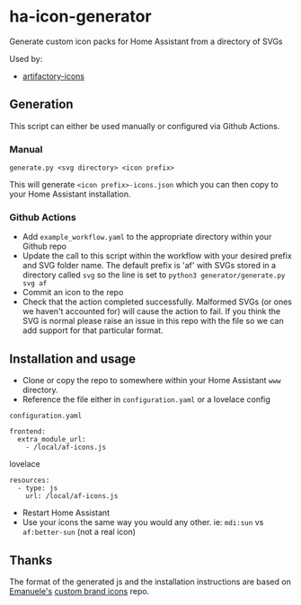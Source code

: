 # ha-icon-generator

Generate custom icon packs for Home Assistant from a directory of SVGs

Used by:

* [artifactory-icons](https://github.com/Perth-Artifactory/artifactory-icons)

## Generation

This script can either be used manually or configured via Github Actions.

### Manual

`generate.py <svg directory> <icon prefix>`

This will generate `<icon prefix>-icons.json` which you can then copy to your Home Assistant installation.

### Github Actions

* Add `example_workflow.yaml` to the appropriate directory within your Github repo
* Update the call to this script within the workflow with your desired prefix and SVG folder name. The default prefix is 'af' with SVGs stored in a directory called `svg` so the line is set to `python3 generator/generate.py svg af`
* Commit an icon to the repo
* Check that the action completed successfully. Malformed SVGs (or ones we haven't accounted for) will cause the action to fail. If you think the SVG is normal please raise an issue in this repo with the file so we can add support for that particular format.

## Installation and usage

* Clone or copy the repo to somewhere within your Home Assistant `www` directory.
* Reference the file either in `configuration.yaml` or a lovelace config

`configuration.yaml`
```
frontend:
  extra_module_url:
    - /local/af-icons.js
```

lovelace
```
resources:
  - type: js
    url: /local/af-icons.js
```

* Restart Home Assistant
* Use your icons the same way you would any other. ie: `mdi:sun` vs `af:better-sun` (not a real icon)

## Thanks

The format of the generated js and the installation instructions are based on [Emanuele's](https://github.com/elax46/) [custom brand icons](https://github.com/elax46/custom-brand-icons/) repo.